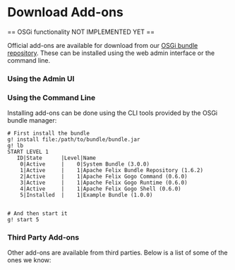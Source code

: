 # Download Add-ons

== OSGi functionality NOT IMPLEMENTED YET ==

Official add-ons are available for download from our [OSGi bundle repository](https://download.opensensorhub.org/addons). These can be installed using the web admin interface or the command line.

### Using the Admin UI



### Using the Command Line

Installing add-ons can be done using the CLI tools provided by the OSGi bundle manager:


```
# First install the bundle
g! install file:/path/to/bundle/bundle.jar
g! lb
START LEVEL 1
   ID|State      |Level|Name
    0|Active     |    0|System Bundle (3.0.0)
    1|Active     |    1|Apache Felix Bundle Repository (1.6.2)
    2|Active     |    1|Apache Felix Gogo Command (0.6.0)
    3|Active     |    1|Apache Felix Gogo Runtime (0.6.0)
    4|Active     |    1|Apache Felix Gogo Shell (0.6.0)
    5|Installed  |    1|Example Bundle (1.0.0)


# And then start it
g! start 5

```

### Third Party Add-ons

Other add-ons are available from third parties. Below is a list of some of the ones we know:
